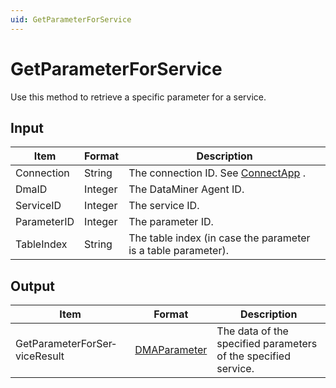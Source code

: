 ```yaml
---
uid: GetParameterForService
---
```


# GetParameterForService

Use this method to retrieve a specific parameter for a service.

## Input

| Item        | Format  | Description                                                                      |
|-------------|---------|----------------------------------------------------------------------------------|
| Connection  | String  | The connection ID. See [ConnectApp](xref:ConnectApp) . |
| DmaID       | Integer | The DataMiner Agent ID.                                                          |
| ServiceID   | Integer | The service ID.                                                                  |
| ParameterID | Integer | The parameter ID.                                                                |
| TableIndex  | String  | The table index (in case the parameter is a table parameter).                    |

## Output

| Item                          | Format                                                   | Description                                                    |
|-------------------------------|----------------------------------------------------------|----------------------------------------------------------------|
| GetParameterForSer­viceResult | [DMAParameter](xref:DMAParameter) | The data of the specified parameters of the specified service. |

